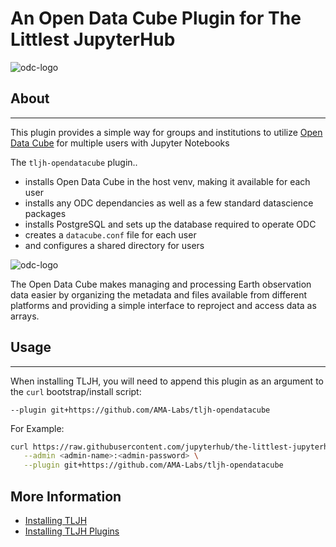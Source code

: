 # An Open Data Cube Plugin for The Littlest JupyterHub

![odc-logo](https://static.wixstatic.com/media/f9d4ea_b8902e098bc244929b418980ce21b23f~mv2.jpg/v1/fill/w_1920,h_595,al_c,q_85/f9d4ea_b8902e098bc244929b418980ce21b23f~mv2.webp)


## About
---
This plugin provides a simple way for groups and institutions to utilize [Open Data Cube](https://www.opendatacube.org/) for multiple users with Jupyter Notebooks

The `tljh-opendatacube` plugin..
- installs Open Data Cube in the host venv, making it available for each user
- installs any ODC dependancies as well as a few standard datascience packages
- installs PostgreSQL and sets up the database required to operate ODC
- creates a `datacube.conf` file for each user
- and configures a shared directory for users

![odc-logo](https://static.wixstatic.com/media/8959d6_af917b5494184676952b5bc69f6d5e7b~mv2_d_14168_4343_s_3_2.png)


The Open Data Cube makes managing and processing Earth observation data easier by organizing the metadata and files available from different platforms and providing a simple interface to reproject and access data as arrays.


## Usage
---
When installing TLJH, you will need to append this plugin as an argument to the `curl` bootstrap/install script:

`--plugin git+https://github.com/AMA-Labs/tljh-opendatacube`

For Example:
```sh
curl https://raw.githubusercontent.com/jupyterhub/the-littlest-jupyterhub/master/bootstrap/bootstrap.py | sudo python3 - \
   --admin <admin-name>:<admin-password> \
   --plugin git+https://github.com/AMA-Labs/tljh-opendatacube
```

## More Information
- [Installing TLJH](https://tljh.jupyter.org/en/latest/#installation)
- [Installing TLJH Plugins](https://tljh.jupyter.org/en/latest/topic/customizing-installer.html?highlight=plugin#installing-tljh-plugins)